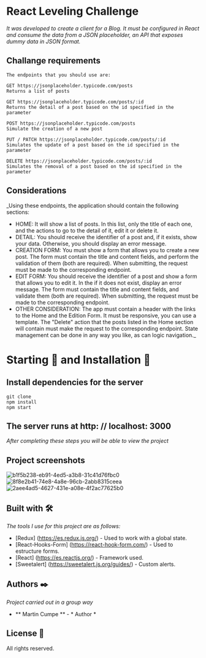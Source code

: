 # React Leveling Challenge

_It was developed to create a client for a Blog. It must be configured in React and consume the data from a JSON placeholder, an API that exposes dummy data in JSON format._

## Challange requirements
```
The endpoints that you should use are:

GET https://jsonplaceholder.typicode.com/posts
Returns a list of posts

GET https://jsonplaceholder.typicode.com/posts/:id
Returns the detail of a post based on the id specified in the parameter

POST https://jsonplaceholder.typicode.com/posts
Simulate the creation of a new post

PUT / PATCH https://jsonplaceholder.typicode.com/posts/:id
Simulates the update of a post based on the id specified in the parameter

DELETE https://jsonplaceholder.typicode.com/posts/:id
Simulates the removal of a post based on the id specified in the parameter
```

## Considerations
_Using these endpoints, the application should contain the following sections:
* HOME:
It will show a list of posts. In this list, only the title of each
one, and the actions to go to the detail of it, edit it or delete it.
* DETAIL:
You should receive the identifier of a post and, if it exists, show your data.
Otherwise, you should display an error message.
* CREATION FORM:
You must show a form that allows you to create a new post. The form must
contain the title and content fields, and perform the validation of them (both are
required). When submitting, the request must be made to the corresponding endpoint.
* EDIT FORM:
You should receive the identifier of a post and show a form that allows you to edit it. In the
if it does not exist, display an error message. The form must contain the
title and content fields, and validate them (both are required).
When submitting, the request must be made to the corresponding endpoint.
* OTHER CONSIDERATION: The app must contain a header with the links to the Home and the Edition Form.
It must be responsive, you can use a template.
The "Delete" action that the posts listed in the Home section will contain must
make the request to the corresponding endpoint.
State management can be done in any way you like, as can logic
navigation._


# Starting 🚀 and Installation 🔧
## Install dependencies for the server
```
git clone
npm install
npm start
```

## The server runs at http: // localhost: 3000 


_After completing these steps you will be able to view the project_


## Project screenshots
![b1f5b238-eb91-4ed5-a3b8-31c41d76fbc0](https://user-images.githubusercontent.com/62455807/115910123-d7305d80-a442-11eb-8115-3f84b25546f8.png)
![8f8e2b41-74e8-4a8e-96cb-2abb8315ceea](https://user-images.githubusercontent.com/62455807/115910133-d8fa2100-a442-11eb-8d56-6a0efedfa9db.png)
![2aee4ad5-4627-431e-a08e-4f2ac77625b0](https://user-images.githubusercontent.com/62455807/115910135-dac3e480-a442-11eb-850c-0cdeb6428beb.png)


## Built with 🛠️

_The tools I use for this project are as follows:_
* [Redux] (https://es.redux.js.org/) - Used to work with a global state.
* [React-Hooks-Form] (https://react-hook-form.com/) - Used to estructure forms.
* [React] (https://es.reactjs.org/) - Framework used.
* [Sweetalert] (https://sweetalert.js.org/guides/) - Custom alerts.



## Authors ✒️

_Project carried out in a group way_

* ** Martin Cumpe ** - * Author *

## License 📄

All rights reserved.

